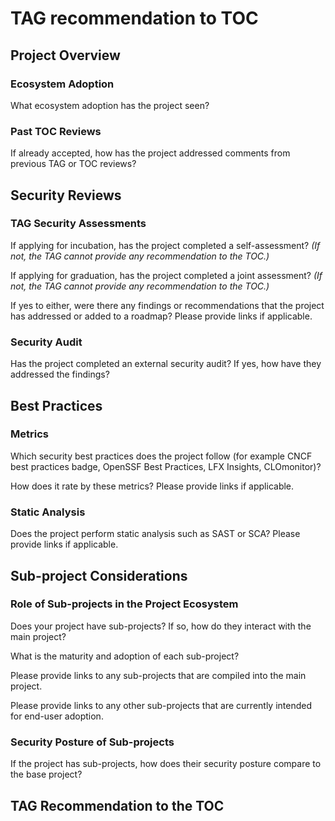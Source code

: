 # TAG recommendation to TOC

## Project Overview

### Ecosystem Adoption

What ecosystem adoption has the project seen?

### Past TOC Reviews

If already accepted, how has the project addressed comments from previous TAG or TOC reviews?

## Security Reviews

### TAG Security Assessments

If applying for incubation, has the project completed a self-assessment? _(If not, the TAG cannot provide any recommendation to the TOC.)_

If applying for graduation, has the project completed a joint assessment? _(If not, the TAG cannot provide any recommendation to the TOC.)_

If yes to either, were there any findings or recommendations that the project has addressed or added to a roadmap? Please provide links if applicable.

### Security Audit

Has the project completed an external security audit? If yes, how have they addressed the findings?

## Best Practices

### Metrics

Which security best practices does the project follow (for example CNCF best practices badge, OpenSSF Best Practices, LFX Insights, CLOmonitor)?

How does it rate by these metrics? Please provide links if applicable.

### Static Analysis

Does the project perform static analysis such as SAST or SCA? Please provide links if applicable.

## Sub-project Considerations

### Role of Sub-projects in the Project Ecosystem

Does your project have sub-projects? If so, how do they interact with the main project?

What is the maturity and adoption of each sub-project?

Please provide links to any sub-projects that are compiled into the main project.

Please provide links to any other sub-projects that are currently intended for end-user adoption.

### Security Posture of Sub-projects

If the project has sub-projects, how does their security posture compare to the base project?

## TAG Recommendation to the TOC

<!-- In order to form an accurate recommendation for incubation, the TAG requires the project to complete a self-assessment. -->

<!-- In order to form an accurate recommendation for graduation, the TAG requires the project to participate in a joint-assessment. -->

<!-- ... Based on these observations, the project appears to meet the expectations of a <sandbox/incubating/graduated> project. -->
